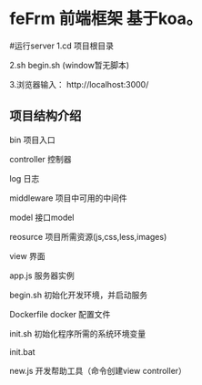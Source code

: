 # feFrm 前端框架 基于koa。

#运行server
  1.cd 项目根目录
  
  2.sh begin.sh (window暂无脚本)
  
  3.浏览器输入： http://localhost:3000/


## 项目结构介绍
bin			项目入口

controller	控制器

log			日志

middleware  项目中可用的中间件

model		接口model

reosurce  	项目所需资源(js,css,less,images)

view		界面

app.js 	 	服务器实例

begin.sh 	初始化开发环境，并启动服务

Dockerfile	docker 配置文件

init.sh 	初始化程序所需的系统环境变量

init.bat

new.js 		开发帮助工具（命令创建view controller）